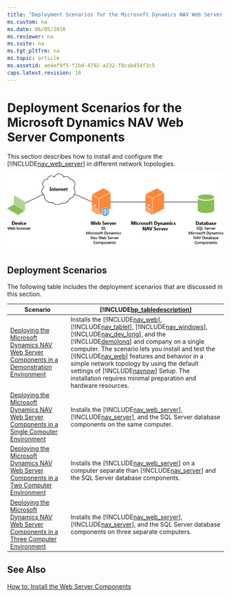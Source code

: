 ```yaml
---
title: "Deployment Scenarios for the Microsoft Dynamics NAV Web Server Components"
ms.custom: na
ms.date: 06/05/2016
ms.reviewer: na
ms.suite: na
ms.tgt_pltfrm: na
ms.topic: article
ms.assetid: ae4ef9f5-f1bd-4792-a232-f8cab454f3c5
caps.latest.revision: 16
---
```

# Deployment Scenarios for the Microsoft Dynamics NAV Web Server Components
This section describes how to install and configure the [!INCLUDE[nav_web_server](../dynamics-nav/includes/nav_web_server_md.md)] in different network topologies.  
  
 ![NAV Web Client network architecture](../dynamics-nav/media/NAV_WebClient_Network_Architecture.png "NAV\_WebClient\_Network\_Architecture")  
  
## Deployment Scenarios  
 The following table includes the deployment scenarios that are discussed in this section.  
  
|Scenario|[!INCLUDE[bp_tabledescription](../dynamics-nav/includes/bp_tabledescription_md.md)]|  
|--------------|---------------------------------------|  
|[Deploying the Microsoft Dynamics NAV Web Server Components in a Demonstration Environment](../dynamics-nav/Deploying-the-Microsoft-Dynamics-NAV-Web-Server-Components-in-a-Demonstration-Environment.md)|Installs the [!INCLUDE[nav_web](../dynamics-nav/includes/nav_web_md.md)], [!INCLUDE[nav_tablet](../dynamics-nav/includes/nav_tablet_md.md)], [!INCLUDE[nav_windows](../dynamics-nav/includes/nav_windows_md.md)], [!INCLUDE[nav_dev_long](../dynamics-nav/includes/nav_dev_long_md.md)], and the [!INCLUDE[demolong](../dynamics-nav/includes/demolong_md.md)] and company on a single computer. The scenario lets you install and test the [!INCLUDE[nav_web](../dynamics-nav/includes/nav_web_md.md)] features and behavior in a simple network topology by using the default settings of [!INCLUDE[navnow](../dynamics-nav/includes/navnow_md.md)] Setup. The installation requires minimal preparation and hardware resources.|  
|[Deploying the Microsoft Dynamics NAV Web Server Components in a Single Computer Environment](../dynamics-nav/Deploying-the-Microsoft-Dynamics-NAV-Web-Server-Components-in-a-Single-Computer-Environment.md)|Installs the [!INCLUDE[nav_web_server](../dynamics-nav/includes/nav_web_server_md.md)], [!INCLUDE[nav_server](../dynamics-nav/includes/nav_server_md.md)], and the SQL Server database components on the same computer.|  
|[Deploying the Microsoft Dynamics NAV Web Server Components in a Two Computer Environment](../dynamics-nav/Deploying-the-Microsoft-Dynamics-NAV-Web-Server-Components-in-a-Two-Computer-Environment.md)|Installs the [!INCLUDE[nav_web_server](../dynamics-nav/includes/nav_web_server_md.md)] on a computer separate than [!INCLUDE[nav_server](../dynamics-nav/includes/nav_server_md.md)] and the SQL Server database components.|  
|[Deploying the Microsoft Dynamics NAV Web Server Components in a Three Computer Environment](../dynamics-nav/Deploying-the-Microsoft-Dynamics-NAV-Web-Server-Components-in-a-Three-Computer-Environment.md)|Installs the [!INCLUDE[nav_web_server](../dynamics-nav/includes/nav_web_server_md.md)], [!INCLUDE[nav_server](../dynamics-nav/includes/nav_server_md.md)], and the SQL Server database components on three separate computers.|  
  
## See Also  
 [How to: Install the Web Server Components](../Topic/How%20to:%20Install%20the%20Web%20Server%20Components.md)